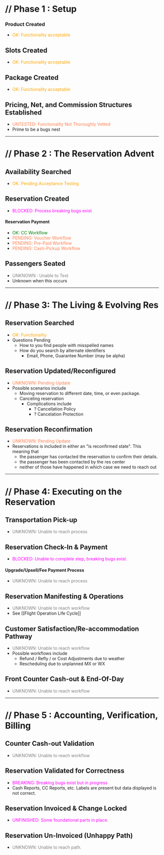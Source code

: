 # // Phase 1 : Setup
### Product Created
* <font color="orange">OK: Functionality acceptable</font>
## Slots Created
 * <font color="orange">OK: Functionality acceptable</font>
## Package Created
* <font color="orange">OK: Functionality acceptable</font>
## Pricing, Net, and Commission Structures Established
- <font color="coral">UNTESTED: Functionality Not Thoroughly Vetted</font>
- Prime to be a bugs nest

---
# // Phase 2 : The Reservation Advent
## Availability Searched
* <font color="orange">OK:  Pending Acceptance Testing</font>
## Reservation Created
- <font color="magenta">BLOCKED:  Process breaking bugs exist</font>
#### Reservation Payment
- <font color="green">OK:  CC Workflow</font>
- <font color="coral">PENDING: Voucher Workflow</font>
- <font color="coral">PENDING: Pre-Paid Workflow</font>
- <font color="coral">PENDING:  Cash-Pickup Workflow</font>
## Passengers Seated
* <font color="grey">UNKNOWN : Unable to Test</font>
* Unknown when this occurs

---
# // Phase 3: The Living & Evolving Res
## Reservation Searched
- <font color="orange">OK: Functionality</font>
- Questions Pending
	- How to you find people with misspelled names
	- How do you search by alternate identifiers
		- Email, Phone, Guarantee Number (may be alpha)

## Reservation Updated/Reconfigured
- <font color="coral">UNKNOWN:  Pending Update</font>
- Possible scenarios include
	- Moving reservation to different date, time, or even package.
	- Canceling reservation
		- Complications include
			- ? Cancellation Policy
			- ? Cancelation Protection
## Reservation Reconfirmation
- <font color="coral">UNKNOWN:  Pending Update</font>
- Reservations is included in either an "is reconfirmed state".  This meaning that
	- the passenger has contacted the reservation to confirm their details.
	- the passenger has been contacted by the res center
	- neither of those have happened in which case we need to reach out 

---
# // Phase 4: Executing on the Reservation

## Transportation Pick-up
 - <font color="grey">UNKNOWN:  Unable to reach process</font>

## Reservation Check-In & Payment
- <font color="magenta">BLOCKED:  Unable to complete step,  breaking bugs exist.</font>

#### Upgrade/Upsell/Fee Payment Process
- <font color="grey">UNKNOWN:  Unable to reach process</font>

## Reservation Manifesting & Operations
* <font color="grey">UNKNOWN: Unable to reach workflow</font>
* See [[Flight Operation Life Cycle]]

## Customer Satisfaction/Re-accommodation Pathway
- <font color="grey">UNKNOWN:  Unable to reach workflow</font>
- Possible workflows include
	- Refund / Refly / or Cost Adjustments due to weather
	- Rescheduling due to unplanned MX or WX
## Front Counter Cash-out & End-Of-Day
- <font color="grey">UNKNOWN:  Unable to reach workflow</font>

---
# // Phase 5 : Accounting, Verification, Billing

## Counter Cash-out Validation
- <font color="grey">UNKNOWN:  Unable to reach workflow</font>
## Reservation Validated for Correctness
- <font color="magenta">BREAKING: Breaking bugs exist but in progress</font>
- Cash Reports, CC Reports, etc.  Labels are present but data displayed is not correct.

## Reservation Invoiced & Change Locked
- <font color="magenta">UNFINISHED: Some foundational parts in place.</font>

## Reservation Un-Invoiced (Unhappy Path)
- <font color="grey">UNKNOWN:  Unable to reach path.</font>
